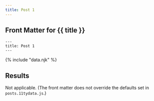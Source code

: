 ```yaml
---
title: Post 1
---
```

## Front Matter for {{ title }}

    ---
    title: Post 1
    ---

{% include "data.njk" %}

## Results

Not applicable.
(The front matter does not override the defaults set in `posts.11tydata.js`.)
